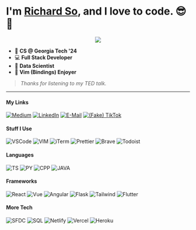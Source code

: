 # I'm [Richard So](https://rso.vercel.app), and I love to code. 😎🤠

<div align="center"><img src="https://github-readme-stats.vercel.app/api?username=richardso21&show_icons=true" /></div>


 - 🐝 **CS @ Georgia Tech '24**
 - 💻 **Full Stack Developer**
 - 🧪 **Data Scientist**
 - 🖖 **Vim (Bindings) Enjoyer**


> _Thanks for listening to my TED talk._

---
#### My Links
[![Medium](https://img.shields.io/badge/Medium-12100E?style=for-the-badge&logo=medium&logoColor=white)](https://richardso21.medium.com)
[![LinkedIn](https://img.shields.io/badge/LinkedIn-0077B5?style=for-the-badge&logo=linkedin&logoColor=white)](https://linkedin.com/in/richardso21)
[![E-Mail](https://img.shields.io/badge/Gmail-D14836?style=for-the-badge&logo=gmail&logoColor=white)](mailto:richardso2021@gmail.com)
[![(Fake) TikTok](https://img.shields.io/badge/TikTok-000000?style=for-the-badge&logo=tiktok&logoColor=white)](https://youtu.be/dQw4w9WgXcQ)

#### Stuff I Use
![VSCode](https://img.shields.io/badge/Visual_Studio_Code-0078D4?style=for-the-badge&logo=visual%20studio%20code&logoColor=white)
![VIM](https://img.shields.io/badge/VIM-%2311AB00.svg?&style=for-the-badge&logo=vim&logoColor=white)
![iTerm](https://img.shields.io/badge/iTerm2-000000?style=for-the-badge&logo=iterm2&logoColor=white)
![Prettier](https://img.shields.io/badge/prettier-1A2C34?style=for-the-badge&logo=prettier&logoColor=F7BA3E)
![Brave](https://img.shields.io/badge/Brave-FF1B2D?style=for-the-badge&logo=Brave&logoColor=white)
![Todoist](https://img.shields.io/badge/Todoist-E44332?style=for-the-badge&logo=todoist&logoColor=white)

#### Languages
![TS](https://img.shields.io/badge/TypeScript-007ACC?style=for-the-badge&logo=typescript&logoColor=white)
![PY](https://img.shields.io/badge/Python-14354C?style=for-the-badge&logo=python&logoColor=white)
![CPP](	https://img.shields.io/badge/C%2B%2B-00599C?style=for-the-badge&logo=c%2B%2B&logoColor=white)
![JAVA](https://img.shields.io/badge/Java-ED8B00?style=for-the-badge&logo=java&logoColor=white)

#### Frameworks
![React](https://img.shields.io/badge/React-20232A?style=for-the-badge&logo=react&logoColor=61DAFB)
![Vue](https://img.shields.io/badge/Vue.js-35495E?style=for-the-badge&logo=vue.js&logoColor=4FC08D)
![Angular](https://img.shields.io/badge/Angular-DD0031?style=for-the-badge&logo=angular&logoColor=white)
![Flask](https://img.shields.io/badge/Flask-000000?style=for-the-badge&logo=flask&logoColor=white)
![Tailwind](https://img.shields.io/badge/Tailwind_CSS-38B2AC?style=for-the-badge&logo=tailwind-css&logoColor=white)
![Flutter](https://img.shields.io/badge/Flutter-02569B?style=for-the-badge&logo=flutter&logoColor=white)

#### More Tech
![SFDC](https://img.shields.io/badge/Salesforce-00A1E0?style=for-the-badge&logo=Salesforce&logoColor=white)
![SQL](https://img.shields.io/badge/SQLite-07405E?style=for-the-badge&logo=sqlite&logoColor=white)
![Netlify](https://img.shields.io/badge/Netlify-00C7B7?style=for-the-badge&logo=netlify&logoColor=white)
![Vercel](https://img.shields.io/badge/Vercel-000000?style=for-the-badge&logo=vercel&logoColor=white)
![Heroku](https://img.shields.io/badge/Heroku-430098?style=for-the-badge&logo=heroku&logoColor=white)

